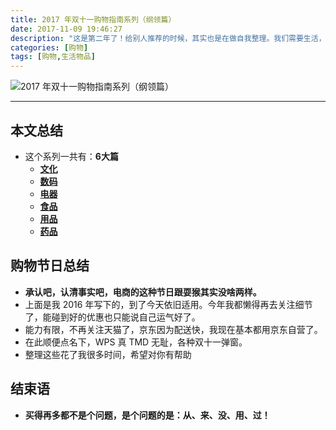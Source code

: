 ```yaml
---
title: 2017 年双十一购物指南系列（纲领篇）
date: 2017-11-09 19:46:27
description: "这是第二年了！给别人推荐的时候，其实也是在做自我整理。我们需要生活，生活需要物品，仅此而已！"
categories: [购物]
tags: [购物,生活物品]
---
```



<!-- more -->

![2017 年双十一购物指南系列（纲领篇）](http://img.youmeek.com/2016/20161111-introduction.jpg)


--------------------

## 本文总结

- 这个系列一共有：**6大篇**
    - **[文化](http://www.youmeek.com/20171111-culture/)**
    - **[数码](http://www.youmeek.com/20171111-digital/)**
    - **[电器](http://www.youmeek.com/20171111-electric/)**
    - **[食品](http://www.youmeek.com/20171111-food/)**
    - **[用品](http://www.youmeek.com/20171111-commodity/)**
    - **[药品]()**

## 购物节日总结

- **承认吧，认清事实吧，电商的这种节日跟耍猴其实没啥两样。** 
- 上面是我 2016 年写下的，到了今天依旧适用。今年我都懒得再去关注细节了，能碰到好的优惠也只能说自己运气好了。
- 能力有限，不再关注天猫了，京东因为配送快，我现在基本都用京东自营了。
- 在此顺便点名下，WPS 真 TMD 无耻，各种双十一弹窗。
- 整理这些花了我很多时间，希望对你有帮助

## 结束语

- **买得再多都不是个问题，是个问题的是：从、来、没、用、过！**
